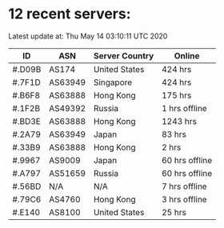 # 12 recent servers:

Latest update at: Thu May 14 03:10:11 UTC 2020

| ID | ASN | Server Country | Online |
| -- | --- | -------------- | ------ |
| #.D09B | AS174 | United States | 424 hrs |
| #.7F1D | AS63949 | Singapore | 424 hrs |
| #.B6F8 | AS63888 | Hong Kong | 175 hrs |
| #.1F2B | AS49392 | Russia | 1 hrs offline |
| #.BD3E | AS63888 | Hong Kong | 1243 hrs |
| #.2A79 | AS63949 | Japan | 83 hrs |
| #.33B9 | AS63888 | Hong Kong | 2 hrs |
| #.9967 | AS9009 | Japan | 60 hrs offline |
| #.A797 | AS51659 | Russia | 60 hrs offline |
| #.56BD | N/A | N/A | 7 hrs offline |
| #.79C6 | AS4760 | Hong Kong | 3 hrs offline |
| #.E140 | AS8100 | United States | 25 hrs |

